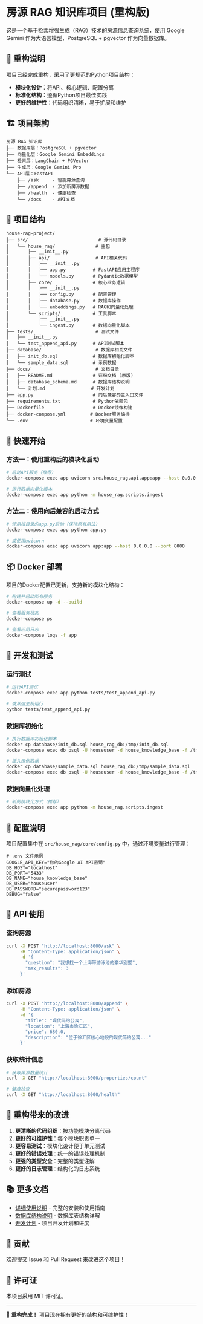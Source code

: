 # 房源 RAG 知识库项目 (重构版)

这是一个基于检索增强生成（RAG）技术的房源信息查询系统，使用 Google Gemini 作为大语言模型，PostgreSQL + pgvector 作为向量数据库。

## 🎯 重构说明

项目已经完成重构，采用了更规范的Python项目结构：
- **模块化设计**：将API、核心逻辑、配置分离
- **标准化结构**：遵循Python项目最佳实践
- **更好的维护性**：代码组织清晰，易于扩展和维护

## 🏗️ 项目架构

```
房源 RAG 知识库
├── 数据库层：PostgreSQL + pgvector
├── 向量化层：Google Gemini Embeddings  
├── 检索层：LangChain + PGVector
├── 生成层：Google Gemini Pro
└── API层：FastAPI
    ├── /ask     - 智能房源查询
    ├── /append  - 添加新房源数据
    ├── /health  - 健康检查
    └── /docs    - API文档
```

## 📁 项目结构

```
house-rag-project/
├── src/                          # 源代码目录
│   └── house_rag/               # 主包
│       ├── __init__.py
│       ├── api/                 # API相关代码
│       │   ├── __init__.py
│       │   ├── app.py          # FastAPI应用主程序
│       │   └── models.py       # Pydantic数据模型
│       ├── core/               # 核心业务逻辑
│       │   ├── __init__.py
│       │   ├── config.py       # 配置管理
│       │   ├── database.py     # 数据库操作
│       │   └── embeddings.py   # RAG和向量化处理
│       └── scripts/            # 工具脚本
│           ├── __init__.py
│           └── ingest.py       # 数据向量化脚本
├── tests/                       # 测试文件
│   ├── __init__.py
│   └── test_append_api.py      # API测试脚本
├── database/                    # 数据库相关文件
│   ├── init_db.sql             # 数据库初始化脚本
│   └── sample_data.sql         # 示例数据
├── docs/                        # 文档目录
│   ├── README.md               # 详细文档 (原版)
│   ├── database_schema.md      # 数据库结构说明
│   └── 计划.md                 # 开发计划
├── app.py                      # 向后兼容的主入口文件
├── requirements.txt            # Python依赖包
├── Dockerfile                  # Docker镜像构建
├── docker-compose.yml         # Docker服务编排
└── .env                       # 环境变量配置
```

## 🚀 快速开始

### 方法一：使用重构后的模块化启动

```bash
# 启动API服务（推荐）
docker-compose exec app uvicorn src.house_rag.api.app:app --host 0.0.0.0 --port 8000 --reload

# 运行数据向量化脚本
docker-compose exec app python -m house_rag.scripts.ingest
```

### 方法二：使用向后兼容的启动方式

```bash
# 使用根目录的app.py启动（保持原有用法）
docker-compose exec app python app.py

# 或使用uvicorn
docker-compose exec app uvicorn app:app --host 0.0.0.0 --port 8000
```

## 📦 Docker 部署

项目的Docker配置已更新，支持新的模块化结构：

```bash
# 构建并启动所有服务
docker-compose up -d --build

# 查看服务状态
docker-compose ps

# 查看应用日志
docker-compose logs -f app
```

## 🧪 开发和测试

### 运行测试
```bash
# 运行API测试
docker-compose exec app python tests/test_append_api.py

# 或从宿主机运行
python tests/test_append_api.py
```

### 数据库初始化
```bash
# 执行数据库初始化脚本
docker cp database/init_db.sql house_rag_db:/tmp/init_db.sql
docker-compose exec db psql -U houseuser -d house_knowledge_base -f /tmp/init_db.sql

# 插入示例数据
docker cp database/sample_data.sql house_rag_db:/tmp/sample_data.sql
docker-compose exec db psql -U houseuser -d house_knowledge_base -f /tmp/sample_data.sql
```

### 数据向量化处理
```bash
# 新的模块化方式（推荐）
docker-compose exec app python -m house_rag.scripts.ingest
```

## 🔧 配置说明

项目配置集中在 `src/house_rag/core/config.py` 中，通过环境变量进行管理：

```env
# .env 文件示例
GOOGLE_API_KEY="你的Google AI API密钥"
DB_HOST="localhost"
DB_PORT="5433"
DB_NAME="house_knowledge_base"
DB_USER="houseuser"
DB_PASSWORD="securepassword123"
DEBUG="false"
```

## 📖 API 使用

### 查询房源
```bash
curl -X POST "http://localhost:8000/ask" \
     -H "Content-Type: application/json" \
     -d '{
       "question": "我想找一个上海带游泳池的豪华别墅",
       "max_results": 3
     }'
```

### 添加房源
```bash
curl -X POST "http://localhost:8000/append" \
     -H "Content-Type: application/json" \
     -d '{
       "title": "现代简约公寓",
       "location": "上海市徐汇区",
       "price": 680.0,
       "description": "位于徐汇区核心地段的现代简约公寓..."
     }'
```

### 获取统计信息
```bash
# 获取房源数量统计
curl -X GET "http://localhost:8000/properties/count"

# 健康检查
curl -X GET "http://localhost:8000/health"
```

## 🔄 重构带来的改进

1. **更清晰的代码组织**：按功能模块分离代码
2. **更好的可维护性**：每个模块职责单一
3. **更容易测试**：模块化设计便于单元测试
4. **更好的错误处理**：统一的错误处理机制
5. **更强的类型安全**：完整的类型注解
6. **更好的日志管理**：结构化的日志系统

## 📚 更多文档

- [详细使用说明](docs/README.md) - 完整的安装和使用指南
- [数据库结构说明](docs/database_schema.md) - 数据库表结构详解
- [开发计划](docs/计划.md) - 项目开发计划和进度

## 🤝 贡献

欢迎提交 Issue 和 Pull Request 来改进这个项目！

## 📄 许可证

本项目采用 MIT 许可证。

---

🎉 **重构完成！** 项目现在拥有更好的结构和可维护性！
